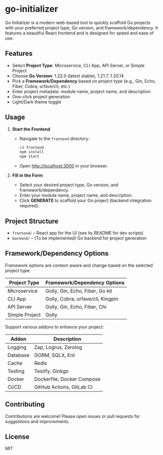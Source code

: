 # go-initializer

Go Initializer is a modern web-based tool to quickly scaffold Go projects with your preferred project type, Go version, and framework/dependency. It features a beautiful React frontend and is designed for speed and ease of use.

## Features

- Select **Project Type**: Microservice, CLI App, API Server, or Simple Project
- Choose **Go Version**: 1.22.0 (latest stable), 1.21.7, 1.20.14
- Pick a **Framework/Dependency** based on project type (e.g., Gin, Echo, Fiber, Cobra, urfave/cli, etc.)
- Enter project metadata: module name, project name, and description
- One-click project generation
- Light/Dark theme toggle

## Usage

1. **Start the Frontend**
	- Navigate to the `frontend` directory:
	  ```sh
	  cd frontend
	  npm install
	  npm start
	  ```
	- Open [http://localhost:3000](http://localhost:3000) in your browser.

2. **Fill in the Form**
	- Select your desired project type, Go version, and framework/dependency.
	- Enter your module name, project name, and description.
	- Click **GENERATE** to scaffold your Go project (backend integration required).

## Project Structure

- `frontend/` – React app for the UI (see its README for dev scripts)
- `backend/` – (To be implemented) Go backend for project generation

## Framework/Dependency Options

Framework options are context-aware and change based on the selected project type:

| Project Type    | Framework/Dependency Options         |
|-----------------|--------------------------------------|
| Microservice    | Golly, Gin, Echo, Fiber, Go kit      |
| CLI App         | Golly, Cobra, urfave/cli, Kingpin    |
| API Server      | Golly, Gin, Echo, Fiber, Chi         |
| Simple Project  | Golly                                |

Support various addons to enhance your project:

| Addon           | Description                          |
|-----------------|--------------------------------------|
| Logging         | Zap, Logrus, Zerolog                 |
| Database        | GORM, SQLX, Ent                      |
| Cache           | Redis                                |
| Testing         | Testify, Ginkgo                      |
| Docker          | Dockerfile, Docker Compose           |
| CI/CD           | GitHub Actions, GitLab CI            |

## Contributing

Contributions are welcome! Please open issues or pull requests for suggestions and improvements.

## License

MIT
